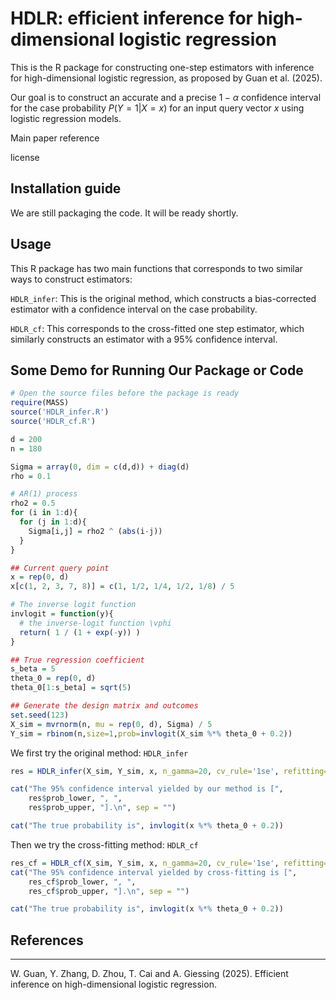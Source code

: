 # HDLR: efficient inference for high-dimensional logistic regression

This is the R package for constructing one-step estimators with inference for high-dimensional logistic regression, as proposed by Guan et al. (2025). 

Our goal is to construct an accurate and a precise $1-\alpha$ confidence interval for the case probability $P(Y=1 | X=x)$ for an input query vector $x$ using logistic regression models.

Main paper reference

license

## Installation guide

We are still packaging the code. It will be ready shortly.

## Usage

This R package has two main functions that corresponds to two similar ways to construct estimators:

``HDLR_infer``: This is the original method, which constructs a bias-corrected estimator with a confidence interval on the case probability.

``HDLR_cf``: This corresponds to the cross-fitted one step estimator, which similarly constructs an estimator with a 95% confidence interval.

## Some Demo for Running Our Package or Code

```R
# Open the source files before the package is ready
require(MASS)
source('HDLR_infer.R')
source('HDLR_cf.R')

d = 200
n = 180

Sigma = array(0, dim = c(d,d)) + diag(d)
rho = 0.1

# AR(1) process
rho2 = 0.5
for (i in 1:d){
  for (j in 1:d){
    Sigma[i,j] = rho2 ^ (abs(i-j))
  }
}

## Current query point
x = rep(0, d)
x[c(1, 2, 3, 7, 8)] = c(1, 1/2, 1/4, 1/2, 1/8) / 5

# The inverse logit function
invlogit = function(y){
  # the inverse-logit function \vphi
  return( 1 / (1 + exp(-y)) )
}

## True regression coefficient
s_beta = 5
theta_0 = rep(0, d)
theta_0[1:s_beta] = sqrt(5)

## Generate the design matrix and outcomes
set.seed(123)
X_sim = mvrnorm(n, mu = rep(0, d), Sigma) / 5
Y_sim = rbinom(n,size=1,prob=invlogit(X_sim %*% theta_0 + 0.2))
```

We first try the original method: ``HDLR_infer``
```R
res = HDLR_infer(X_sim, Y_sim, x, n_gamma=20, cv_rule='1se', refitting=F, intercept=F)

cat("The 95% confidence interval yielded by our method is [",
    res$prob_lower, ", ",
    res$prob_upper, "].\n", sep = "")

cat("The true probability is", invlogit(x %*% theta_0 + 0.2))
```

Then we try the cross-fitting method: ``HDLR_cf``
```R
res_cf = HDLR_cf(X_sim, Y_sim, x, n_gamma=20, cv_rule='1se', refitting=F, intercept=F)
cat("The 95% confidence interval yielded by cross-fitting is [",
    res_cf$prob_lower, ", ",
    res_cf$prob_upper, "].\n", sep = "")

cat("The true probability is", invlogit(x %*% theta_0 + 0.2))
```

## References
--------
</a> W. Guan, Y. Zhang, D. Zhou, T. Cai and A. Giessing (2025). Efficient inference on high-dimensional logistic regression.
